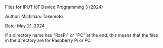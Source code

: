 Files for IPUT IoT Device Programming 3 (2024)

Author: Michiharu Takemoto

Date: May 21, 2024

If a directory name has "RasPi" or "PC" at the end, this means that the files in the directory are for Raspberry Pi or PC.

